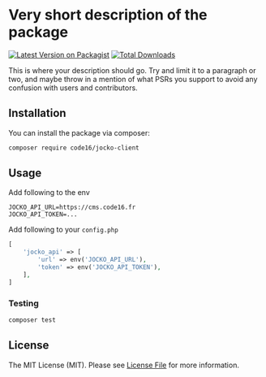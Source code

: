 # Very short description of the package

[![Latest Version on Packagist](https://img.shields.io/packagist/v/code16/jocko-client.svg?style=flat-square)](https://packagist.org/packages/code16/novak)
[![Total Downloads](https://img.shields.io/packagist/dt/code16/jocko-client.svg?style=flat-square)](https://packagist.org/packages/code16/novak)

This is where your description should go. Try and limit it to a paragraph or two, and maybe throw in a mention of what PSRs you support to avoid any confusion with users and contributors.

## Installation

You can install the package via composer:

```bash
composer require code16/jocko-client
```

## Usage

Add following to the env
```dotenv
JOCKO_API_URL=https://cms.code16.fr
JOCKO_API_TOKEN=...
```

Add following to your `config.php`
```php
[
    'jocko_api' => [
        'url' => env('JOCKO_API_URL'),
        'token' => env('JOCKO_API_TOKEN'),
    ],
]
```

### Testing

```bash
composer test
```

## License

The MIT License (MIT). Please see [License File](LICENSE.md) for more information.
